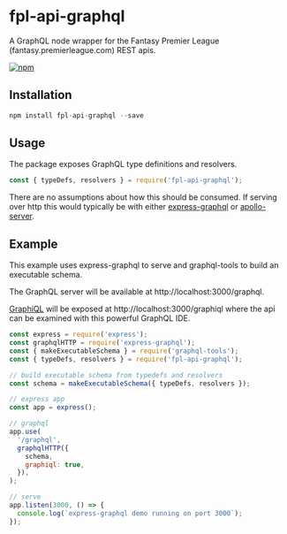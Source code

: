 # fpl-api-graphql

A GraphQL node wrapper for the Fantasy Premier League (fantasy.premierleague.com) REST apis.

[![npm](https://img.shields.io/npm/v/fpl-api-graphql.svg)](https://www.npmjs.com/package/fpl-api-graphql)

## Installation

```js
npm install fpl-api-graphql --save
```

## Usage

The package exposes GraphQL type definitions and resolvers.

```js
const { typeDefs, resolvers } = require('fpl-api-graphql');
```

There are no assumptions about how this should be consumed. If serving over http this would typically be with either [express-graphql](https://github.com/graphql/express-graphql) or [apollo-server](https://github.com/apollographql/apollo-server).

## Example

This example uses express-graphql to serve and graphql-tools to build an executable schema.

The GraphQL server will be available at ht&#8203;tp://localhost:3000/graphql.

[GraphiQL](https://github.com/graphql/graphiql) will be exposed at ht&#8203;tp://localhost:3000/graphiql where the api can be examined with this powerful GraphQL IDE.

```js
const express = require('express');
const graphqlHTTP = require('express-graphql');
const { makeExecutableSchema } = require('graphql-tools');
const { typeDefs, resolvers } = require('fpl-api-graphql');

// build executable schema from typedefs and resolvers
const schema = makeExecutableSchema({ typeDefs, resolvers });

// express app
const app = express();

// graphql
app.use(
  '/graphql',
  graphqlHTTP({
    schema,
    graphiql: true,
  }),
);

// serve
app.listen(3000, () => {
  console.log(`express-graphql demo running on port 3000`);
});
```
